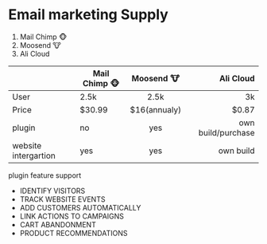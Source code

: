  # Email marketing Supply
 1. Mail Chimp 🐵
 2. Moosend 🐮
 3. Ali Cloud 


| | Mail Chimp 🐵      |Moosend 🐮          | Ali Cloud  |
| ------------- | ------------- |:-------------:| -----:|
|User| 2.5k|2.5k|3k|
|Price| $30.99      | $16(annualy) | $0.87 |
|plugin|no|yes|own build/purchase|
website intergartion|yes|yes|own build|


plugin feature support 
- IDENTIFY VISITORS
- TRACK WEBSITE EVENTS
- ADD CUSTOMERS AUTOMATICALLY
-  LINK ACTIONS TO CAMPAIGNS
-  CART ABANDONMENT
-  PRODUCT RECOMMENDATIONS
